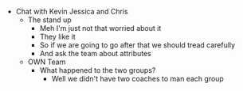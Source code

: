 - Chat with Kevin Jessica and  Chris
	- The stand up
		- Meh I'm just not that worried about it
		- They like it
		- So if we are going to go after that we should tread carefully
		- And ask the team about attributes
	- OWN Team
		- What happened to the two groups?
			- Well we didn't have two coaches to man each group